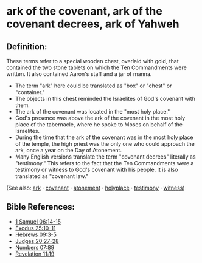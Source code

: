 # ark of the covenant, ark of the covenant decrees, ark of Yahweh #

## Definition: ##

These terms refer to a special wooden chest, overlaid with gold, that contained the two stone tablets on which the Ten Commandments were written. It also contained Aaron's staff and a jar of manna.

* The term "ark" here could be translated as "box" or "chest" or "container."
* The objects in this chest reminded the Israelites of God's covenant with them.
* The ark of the covenant was located in the "most holy place."
* God's presence was above the ark of the covenant in the most holy place of the tabernacle, where he spoke to Moses on behalf of the Israelites.
* During the time that the ark of the covenant was in the most holy place of the temple, the high priest was the only one who could approach the ark, once a year on the Day of Atonement.
* Many English versions translate the term "covenant decrees" literally as "testimony." This refers to the fact that the Ten Commandments were a testimony or witness to God's covenant with his people. It is also translated as "covenant law."

(See also: [ark](../other/ark.md) **·** [covenant](../kt/covenant.md) **·** [atonement](../kt/atonement.md) **·** [holyplace](../kt/holyplace.md) **·** [testimony](../kt/testimony.md) **·** [witness](../kt/witness.md))

## Bible References: ##

* [1 Samuel 06:14-15](https://door43.org/en/bible/notes/1sa/06/14)
* [Exodus 25:10-11](https://door43.org/en/bible/notes/exo/25/10)
* [Hebrews 09:3-5](https://door43.org/en/bible/notes/heb/09/03)
* [Judges 20:27-28](https://door43.org/en/bible/notes/jdg/20/27)
* [Numbers 07:89](https://door43.org/en/bible/notes/num/07/89)
* [Revelation 11:19](https://door43.org/en/bible/notes/rev/11/19)

